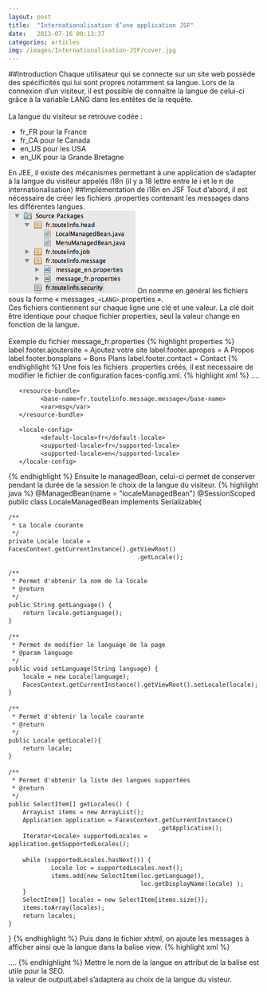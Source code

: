 ```yaml
---
layout: post
title:  "Internationalisation d’une application JSF"
date:   2013-07-16 00:13:37
categories: articles
img: /images/Internationalisation-JSF/cover.jpg
---
```


##Introduction
Chaque utilisateur qui se connecte sur un site web possède des spécificités qui lui sont propres notamment sa langue. Lors de la connexion d’un visiteur, il est possible de connaître la langue de celui-ci grâce à la variable LANG dans les entêtes de la requête.<br/>
<br/>
La langue du visiteur se retrouve codée :<br/>

+ fr_FR pour la France
+ fr_CA pour le Canada
+ en_US pour les USA
+ en_UK pour la Grande Bretagne

En JEE, il existe des mécanismes permettant à une application de s’adapter à la langue du visiteur appelés i18n (il y a 18 lettre entre le i et le n de internationalisation)
##Implémentation de i18n en JSF
Tout d’abord, il est nécessaire de créer les fichiers .properties contenant les messages dans les différentes langues.<br/>
<img src="/images/Internationalisation-JSF/struct.png" />
On nomme en général les fichiers sous la forme « messages`_<LANG>`.properties ».<br/>
Ces fichiers contiennent sur chaque ligne une clé et une valeur. La clé doit être identique pour chaque fichier properties, seul la valeur change en fonction de la langue.<br/>
<br/>
Exemple du fichier message_fr.properties
{% highlight properties %}
label.footer.ajoutersite           = Ajoutez votre site
label.footer.apropos               = A Propos
label.footer.bonsplans             = Bons Plans
label.footer.contact               = Contact
{% endhighlight %}
Une fois les fichiers .properties créés, il est necessaire de modifier le fichier de configuration faces-config.xml.
{% highlight xml %}
<faces-config>
    ....
    <application>
<!-- URL du package contenant les message_XX.properties -->
       <resource-bundle>
             <base-name>fr.toutelinfo.message.message</base-name>
             <var>msg</var>
       </resource-bundle>
<!-- Ajout de la langue par défaut et des langues supportées -->
       <locale-config>
             <default-locale>fr</default-locale>
             <supported-locale>fr</supported-locale>
             <supported-locale>en</supported-locale>
       </locale-config>
   </application>
</faces-config>
{% endhighlight %}
Ensuite le managedBean, celui-ci permet de conserver pendant la durée de la session le choix de la langue du visiteur.
{% highlight java %}
@ManagedBean(name = "localeManagedBean")
@SessionScoped
public class LocaleManagedBean implements Serializable{

    /**
     * La locale courante
     */
    private Locale locale = FacesContext.getCurrentInstance().getViewRoot()
    									.getLocale();

    /**
     * Permet d'obtenir la nom de la locale
     * @return
     */
    public String getLanguage() {
        return locale.getLanguage();
    }

    /**
     * Permet de modifier le language de la page
     * @param language
     */
    public void setLanguage(String language) {
        locale = new Locale(language);
        FacesContext.getCurrentInstance().getViewRoot().setLocale(locale);
    }

    /**
     * Permet d'obtenir la locale courante
     * @return
     */
    public Locale getLocale(){
        return locale;
    }

    /**
     * Permet d'obtenir la liste des langues supportées
     * @return
     */
    public SelectItem[] getLocales() {
        ArrayList items = new ArrayList();
        Application application = FacesContext.getCurrentInstance()
           									  .getApplication();
        Iterator<Locale> supportedLocales = application.getSupportedLocales();
        
        while (supportedLocales.hasNext()) {
                Locale loc = supportedLocales.next();
                items.add(new SelectItem(loc.getLanguage(), 
                						 loc.getDisplayName(locale) );
        }
        SelectItem[] locales = new SelectItem[items.size()];
        items.toArray(locales);
        return locales;
    }

}
{% endhighlight %}
Puis dans le fichier xhtml, on ajoute les messages à afficher ainsi que la langue dans la balise view.
{% highlight xml %}
<?xml version='1.0' encoding='UTF-8' ?>
<!DOCTYPE html>
<html xmlns="http://www.w3.org/1999/xhtml"
      xmlns:ui="http://java.sun.com/jsf/facelets"
      xmlns:h="http://java.sun.com/jsf/html"
      xmlns:f="http://java.sun.com/jsf/core"
      lang="#{localeManagedBean.language}"
      >
    <f:view locale="#{localeManagedBean.locale}">
        <h:head>
            ....
        </h:head>
        <h:body>
           <h:outputLabel value="#{msg['label.footer.contact']}"/>
           <h:form>
                <h:selectOneMenu value="#{localeManagedBean.language}"  
                	onchange="submit()">
                    <f:selectItems value="#{localeManagedBean.locales}" />
                </h:selectOneMenu>
           </h:form>
        </h:body>
</html>
{% endhighlight %}
Mettre le nom de la langue en attribut de la balise </html> est utile pour la SEO.<br/>
la valeur de outputLabel s’adaptera au choix de la langue du visteur.

